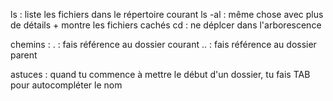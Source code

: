 ls : liste les fichiers dans le répertoire courant
ls -al : même chose avec plus de détails + montre les fichiers cachés
cd : ne déplcer dans l'arborescence


chemins : 
. : fais référence au dossier courant
..  : fais référence au dossier parent


astuces : 
quand tu commence à mettre le début d'un dossier, tu fais TAB pour autocompléter le nom